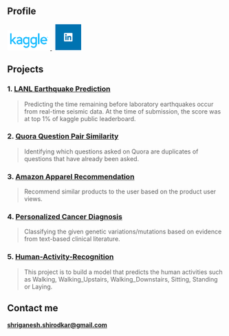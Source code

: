 

## Profile

<a href="https://www.kaggle.com/shriganesh" target = "_blank">
<img src="kaggle.png" width="100" title="Kaggle">
</a>
&nbsp;
<a href="https://www.linkedin.com/in/shriganesh-shirodkar-8247b771/" target="_blank">
<img src="Linkedin.png" width="60" title="LinkedIn">
</a>


## Projects

### 1. [LANL Earthquake Prediction](https://github.com/ShriganeshShirodkar/Earthquake-Prediction)
   > Predicting the time remaining before laboratory earthquakes occur from real-time seismic data. At the time of submission, the           score was at top 1% of kaggle public leaderboard.
    
### 2. [Quora Question Pair Similarity](https://github.com/ShriganeshShirodkar/Quora-Question-Pair-Similarity)
   >Identifying which questions asked on Quora are duplicates of questions that have already been asked.
        
### 3. [Amazon Apparel Recommendation](https://github.com/ShriganeshShirodkar/Amazon-Apparel-Recommendation)
   >  Recommend similar products to the user based on the product user views.
        
### 4. [Personalized Cancer Diagnosis](https://github.com/ShriganeshShirodkar/Personalized-Cancer-Diagnosis)
   > Classifying the given genetic variations/mutations based on evidence from text-based clinical literature.
        
### 5. [Human-Activity-Recognition](https://github.com/ShriganeshShirodkar/Human-Activity-Recognition)
   > This project is to build a model that predicts the human activities such as Walking, Walking_Upstairs, Walking_Downstairs, Sitting,     Standing or Laying.


## Contact me

**shriganesh.shirodkar@gmail.com**
